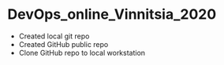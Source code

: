 # DevOps_online_Vinnitsia_2020
* Created local git repo
* Created GitHub public repo
* Clone GitHub repo to local workstation
